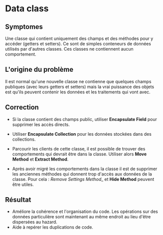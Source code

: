 # Data class

## Symptomes

Une classe qui contient uniquement des champs et des méthodes pour y accéder (getters et setters). Ce sont de simples conteneurs de données utilisés par d'autres classes. Ces classes ne contiennent aucun comportement. 

## L'origine du problème

Il est normal qu'une nouvelle classe ne contienne que quelques champs publiques (avec leurs getters et setters) mais la vrai puissance des objets est qu'ils peuvent contenir les données et les traitements qui vont avec.

## Correction

- Si la classe contient des champs public, utiliser __Encapsulate Field__ pour supprimer les accès directs.
- Utiliser __Encapsulate Collection__ pour les données stockées dans des collections.
- Parcourir les clients de cette classe, il est possible de trouver des comportements qui devrait être dans la classe. Utiliser alors __Move Method__ et __Extract Method__.

- Après avoir migré les comportements dans la classe il est de supprimer les anciennes méthodes qui donnent trop d'accès aux données de la classe. Pour cela : _Remove Settings Method__ et __Hide Method__ peuvent être utiles.

## Résultat

- Améliore la cohérence et l'organisation du code. Les opérations sur des données particulière sont maintenant au même endroit au lieu d'être dispersées au hazard.
- Aide à repérer les duplications de code.
